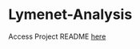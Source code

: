 # Lymenet-Analysis
Access Project README [here](https://github.com/Aditya9517/Lymenet-Analysis/blob/master/lymenetanalysis/README.md)
